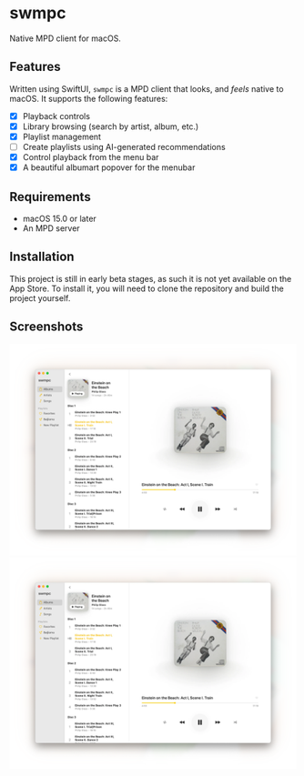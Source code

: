 # swmpc

Native MPD client for macOS.


## Features

Written using SwiftUI, `swmpc` is a MPD client that looks, and *feels* native to macOS. It supports the following features:

- [x] Playback controls
- [x] Library browsing (search by artist, album, etc.)
- [x] Playlist management
- [ ] Create playlists using AI-generated recommendations
- [x] Control playback from the menu bar
- [x] A beautiful albumart popover for the menubar

## Requirements

- macOS 15.0 or later
- An MPD server


## Installation

This project is still in early beta stages, as such it is not yet available on the App Store. To install it, you will need to clone the repository and build the project yourself.


## Screenshots

![Screenshot 1](https://raw.githubusercontent.com/CamilleScholtz/swmpc/refs/heads/main/Assets/1.webp)
![Screenshot 2](https://raw.githubusercontent.com/CamilleScholtz/swmpc/refs/heads/main/Assets/2.webp)
